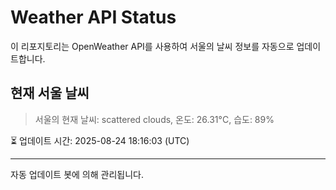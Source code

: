 
# Weather API Status

이 리포지토리는 OpenWeather API를 사용하여 서울의 날씨 정보를 자동으로 업데이트합니다.

## 현재 서울 날씨
> 서울의 현재 날씨: scattered clouds, 온도: 26.31°C, 습도: 89%

⏳ 업데이트 시간: 2025-08-24 18:16:03 (UTC)

---
자동 업데이트 봇에 의해 관리됩니다.
